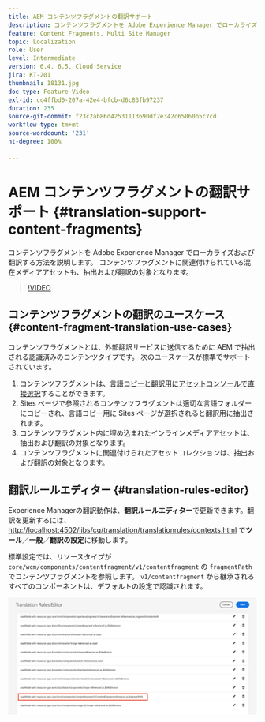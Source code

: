 ```yaml
---
title: AEM コンテンツフラグメントの翻訳サポート
description: コンテンツフラグメントを Adobe Experience Manager でローカライズおよび翻訳する方法を説明します。 コンテンツフラグメントに関連付けられている混在メディアアセットも、抽出および翻訳の対象となります。
feature: Content Fragments, Multi Site Manager
topic: Localization
role: User
level: Intermediate
version: 6.4, 6.5, Cloud Service
jira: KT-201
thumbnail: 18131.jpg
doc-type: Feature Video
exl-id: cc4ffbd0-207a-42e4-bfcb-d6c83fb97237
duration: 235
source-git-commit: f23c2ab86d42531113690df2e342c65060b5c7cd
workflow-type: tm+mt
source-wordcount: '231'
ht-degree: 100%

---
```


# AEM コンテンツフラグメントの翻訳サポート {#translation-support-content-fragments}

コンテンツフラグメントを Adobe Experience Manager でローカライズおよび翻訳する方法を説明します。 コンテンツフラグメントに関連付けられている混在メディアアセットも、抽出および翻訳の対象となります。

>[!VIDEO](https://video.tv.adobe.com/v/18131?quality=12&learn=on)

## コンテンツフラグメントの翻訳のユースケース {#content-fragment-translation-use-cases}

コンテンツフラグメントとは、外部翻訳サービスに送信するために AEM で抽出される認識済みのコンテンツタイプです。 次のユースケースが標準でサポートされています。

1. コンテンツフラグメントは、[言語コピーと翻訳用にアセットコンソールで直接選択](https://experienceleague.adobe.com/docs/experience-manager-cloud-service/content/assets/admin/translate-assets.html?lang=ja)することができます。
2. Sites ページで参照されるコンテンツフラグメントは適切な言語フォルダーにコピーされ、言語コピー用に Sites ページが選択されると翻訳用に抽出されます。
3. コンテンツフラグメント内に埋め込まれたインラインメディアアセットは、抽出および翻訳の対象となります。
4. コンテンツフラグメントに関連付けられたアセットコレクションは、抽出および翻訳の対象となります。

## 翻訳ルールエディター {#translation-rules-editor}

Experience Managerの翻訳動作は、**翻訳ルールエディター**&#x200B;で更新できます。翻訳を更新するには、[http://localhost:4502/libs/cq/translation/translationrules/contexts.html](http://localhost:4502/libs/cq/translation/translationrules/contexts.html) で&#x200B;**ツール**／**一般**／**翻訳の設定**&#x200B;に移動します。

標準設定では、リソースタイプが `core/wcm/components/contentfragment/v1/contentfragment` の `fragmentPath` でコンテンツフラグメントを参照します。  `v1/contentfragment` から継承されるすべてのコンポーネントは、デフォルトの設定で認識されます。

![翻訳ルールエディター](assets/translation-configuration.png)
